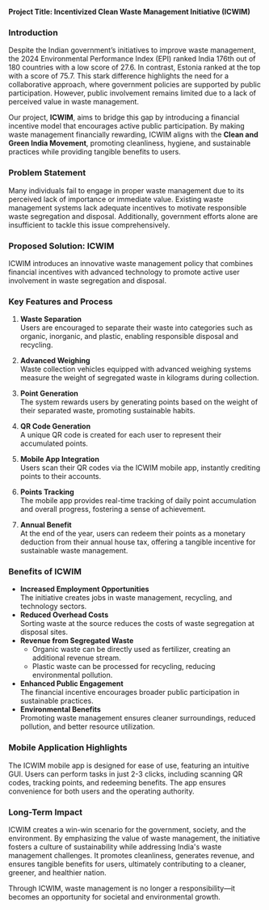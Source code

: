 **Project Title: Incentivized Clean Waste Management Initiative (ICWIM)**  

### **Introduction**  
Despite the Indian government’s initiatives to improve waste management, the 2024 Environmental Performance Index (EPI) ranked India 176th out of 180 countries with a low score of 27.6. In contrast, Estonia ranked at the top with a score of 75.7. This stark difference highlights the need for a collaborative approach, where government policies are supported by public participation. However, public involvement remains limited due to a lack of perceived value in waste management.  

Our project, **ICWIM**, aims to bridge this gap by introducing a financial incentive model that encourages active public participation. By making waste management financially rewarding, ICWIM aligns with the **Clean and Green India Movement**, promoting cleanliness, hygiene, and sustainable practices while providing tangible benefits to users.  

### **Problem Statement**  
Many individuals fail to engage in proper waste management due to its perceived lack of importance or immediate value. Existing waste management systems lack adequate incentives to motivate responsible waste segregation and disposal. Additionally, government efforts alone are insufficient to tackle this issue comprehensively.  

### **Proposed Solution: ICWIM**  
ICWIM introduces an innovative waste management policy that combines financial incentives with advanced technology to promote active user involvement in waste segregation and disposal.  

### **Key Features and Process**  

1. **Waste Separation**  
   Users are encouraged to separate their waste into categories such as organic, inorganic, and plastic, enabling responsible disposal and recycling.  

2. **Advanced Weighing**  
   Waste collection vehicles equipped with advanced weighing systems measure the weight of segregated waste in kilograms during collection.  

3. **Point Generation**  
   The system rewards users by generating points based on the weight of their separated waste, promoting sustainable habits.  

4. **QR Code Generation**  
   A unique QR code is created for each user to represent their accumulated points.  

5. **Mobile App Integration**  
   Users scan their QR codes via the ICWIM mobile app, instantly crediting points to their accounts.  

6. **Points Tracking**  
   The mobile app provides real-time tracking of daily point accumulation and overall progress, fostering a sense of achievement.  

7. **Annual Benefit**  
   At the end of the year, users can redeem their points as a monetary deduction from their annual house tax, offering a tangible incentive for sustainable waste management.  

### **Benefits of ICWIM**  
- **Increased Employment Opportunities**  
  The initiative creates jobs in waste management, recycling, and technology sectors.  
- **Reduced Overhead Costs**  
  Sorting waste at the source reduces the costs of waste segregation at disposal sites.  
- **Revenue from Segregated Waste**  
  - Organic waste can be directly used as fertilizer, creating an additional revenue stream.  
  - Plastic waste can be processed for recycling, reducing environmental pollution.  
- **Enhanced Public Engagement**  
  The financial incentive encourages broader public participation in sustainable practices.  
- **Environmental Benefits**  
  Promoting waste management ensures cleaner surroundings, reduced pollution, and better resource utilization.  

### **Mobile Application Highlights**  
The ICWIM mobile app is designed for ease of use, featuring an intuitive GUI. Users can perform tasks in just 2-3 clicks, including scanning QR codes, tracking points, and redeeming benefits. The app ensures convenience for both users and the operating authority.  

### **Long-Term Impact**  
ICWIM creates a win-win scenario for the government, society, and the environment. By emphasizing the value of waste management, the initiative fosters a culture of sustainability while addressing India's waste management challenges. It promotes cleanliness, generates revenue, and ensures tangible benefits for users, ultimately contributing to a cleaner, greener, and healthier nation.  

Through ICWIM, waste management is no longer a responsibility—it becomes an opportunity for societal and environmental growth.  
